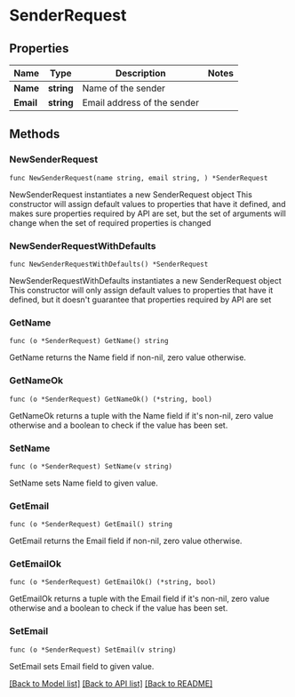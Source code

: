 # SenderRequest

## Properties

Name | Type | Description | Notes
------------ | ------------- | ------------- | -------------
**Name** | **string** | Name of the sender | 
**Email** | **string** | Email address of the sender | 

## Methods

### NewSenderRequest

`func NewSenderRequest(name string, email string, ) *SenderRequest`

NewSenderRequest instantiates a new SenderRequest object
This constructor will assign default values to properties that have it defined,
and makes sure properties required by API are set, but the set of arguments
will change when the set of required properties is changed

### NewSenderRequestWithDefaults

`func NewSenderRequestWithDefaults() *SenderRequest`

NewSenderRequestWithDefaults instantiates a new SenderRequest object
This constructor will only assign default values to properties that have it defined,
but it doesn't guarantee that properties required by API are set

### GetName

`func (o *SenderRequest) GetName() string`

GetName returns the Name field if non-nil, zero value otherwise.

### GetNameOk

`func (o *SenderRequest) GetNameOk() (*string, bool)`

GetNameOk returns a tuple with the Name field if it's non-nil, zero value otherwise
and a boolean to check if the value has been set.

### SetName

`func (o *SenderRequest) SetName(v string)`

SetName sets Name field to given value.


### GetEmail

`func (o *SenderRequest) GetEmail() string`

GetEmail returns the Email field if non-nil, zero value otherwise.

### GetEmailOk

`func (o *SenderRequest) GetEmailOk() (*string, bool)`

GetEmailOk returns a tuple with the Email field if it's non-nil, zero value otherwise
and a boolean to check if the value has been set.

### SetEmail

`func (o *SenderRequest) SetEmail(v string)`

SetEmail sets Email field to given value.



[[Back to Model list]](../README.md#documentation-for-models) [[Back to API list]](../README.md#documentation-for-api-endpoints) [[Back to README]](../README.md)


